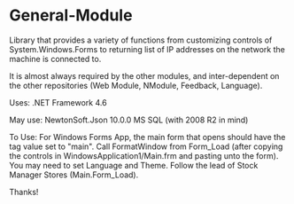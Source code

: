 # General-Module

Library that provides a variety of functions from customizing controls of System.Windows.Forms to returning list of IP addresses on the network the machine is connected to.

It is almost always required by the other modules, and inter-dependent on the other repositories (Web Module, NModule, Feedback, Language).

Uses:
.NET Framework 4.6

May use:
NewtonSoft.Json 10.0.0
MS SQL (with 2008 R2 in mind)

To Use:
For Windows Forms App, the main form that opens should have the tag value set to "main". Call FormatWindow from Form_Load (after copying the controls in WindowsApplication1/Main.frm and pasting unto the form). You may need to set Language and Theme. Follow the lead of Stock Manager Stores (Main.Form_Load).

Thanks!
